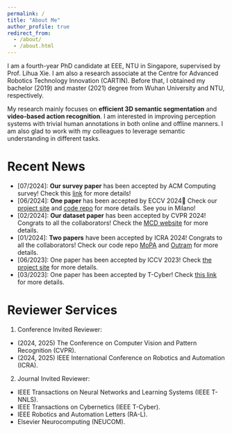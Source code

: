 ```yaml
---
permalink: /
title: "About Me"
author_profile: true
redirect_from: 
  - /about/
  - /about.html
---
```


I am a fourth-year PhD candidate at EEE, NTU in Singapore, supervised by Prof. Lihua Xie. I am also a research associate at the Centre for Advanced Robotics Technology Innovation (CARTIN). Before that, I obtained my bachelor (2019) and master (2021) degree from Wuhan University and NTU, respectively.

My research mainly focuses on **efficient 3D semantic segmentation** and **video-based action recognition**. I am interested in improving perception systems with trivial human annotations in both online and offline manners. I am also glad to work with my colleagues to leverage semantic understanding in different tasks.

Recent News
======
* \[07/2024\]: **Our survey paper** has been accepted by ACM Computing survey! Check this [link](https://dl.acm.org/doi/10.1145/3679010) for more details!
* \[06/2024\]: **One paper** has been accepted by ECCV 2024🥳 Check our [project site](https://sites.google.com/view/eccv24-latte) and [code repo](https://github.com/AronCao49/Latte/) for more details. See you in Milano!
* \[02/2024\]: **Our dataset paper** has been accepted by CVPR 2024! Congrats to all the collaborators! Check the [MCD website](https://mcdviral.github.io/) for more details.
* \[01/2024\]: **Two papers** have been accepted by ICRA 2024! Congrats to all the collaborators! Check our code repo [MoPA](https://github.com/AronCao49/MoPA) and [Outram](https://github.com/Pamphlett/Outram) for more details.
* \[06/2023\]: One paper has been accepted by ICCV 2023! Check [the project site](https://sites.google.com/view/mmcotta) for more details.
* \[03/2023\]: One paper has been accepted by T-Cyber! Check [this link](https://ieeexplore.ieee.org/document/10106103/) for more details.


Reviewer Services
=====
1. Conference Invited Reviewer:
  * (2024, 2025) The Conference on Computer Vision and Pattern Recognition (CVPR).
  * (2024, 2025) IEEE International Conference on Robotics and Automation (ICRA).
2. Journal Invited Reviewer:
  * IEEE Transactions on Neural Networks and Learning Systems (IEEE T-NNLS).
  * IEEE Transactions on Cybernetics (IEEE T-Cyber).
  * IEEE Robotics and Automation Letters (RA-L).
  * Elsevier Neurocomputing (NEUCOM).
